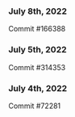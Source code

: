 ### July 8th, 2022

Commit #166388

### July 5th, 2022

Commit #314353


### July 4th, 2022

Commit #72281
